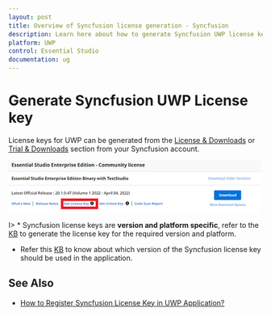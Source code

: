 ```yaml
---
layout: post
title: Overview of Syncfusion license generation - Syncfusion
description: Learn here about how to generate Syncfusion UWP license key for syncfusion UWP application for the license validation.
platform: UWP
control: Essential Studio
documentation: ug
---
```



# Generate Syncfusion UWP License key

License keys for UWP can be generated from the [License & Downloads](https://syncfusion.com/account/downloads) or [Trial & Downloads](https://www.syncfusion.com/account/manage-trials/downloads) section from your Syncfusion account. 

![Get License Key](licensing-images/generate-license.png)

I> * Syncfusion license keys are **version and platform specific**, refer to the [KB](https://www.syncfusion.com/kb/8976/how-to-generate-license-key-for-licensed-products) to generate the license key for the required version and platform.
* Refer this [KB](https://www.syncfusion.com/kb/8951/which-version-syncfusion-license-key-should-i-use-in-my-application) to know about which version of the Syncfusion license key should be used in the application.


## See Also

* [How to Register Syncfusion License Key in UWP Application?](https://help.syncfusion.com/uwp/licensing/how-to-register-in-an-application)